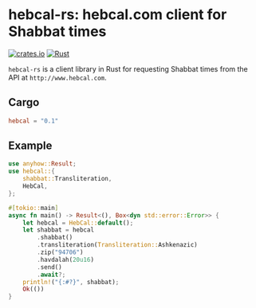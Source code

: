 # hebcal-rs: hebcal.com client for Shabbat times

[![crates.io](https://img.shields.io/crates/d/hebcal.svg)](https://crates.io/crates/hebcal)
[![Rust](https://github.com/joshrotenberg/hebcal-rs/workflows/Rust/badge.svg)](https://github.com/joshrotenberg/hebcal-rs/actions?query=workflow%3ARust)

`hebcal-rs` is a client library in Rust for requesting Shabbat times from the API at `http://www.hebcal.com`. 

## Cargo
```toml
hebcal = "0.1"
```

## Example
```rust
use anyhow::Result;
use hebcal::{
    shabbat::Transliteration,
    HebCal,
};

#[tokio::main]
async fn main() -> Result<(), Box<dyn std::error::Error>> {
    let hebcal = HebCal::default();
    let shabbat = hebcal
        .shabbat()
        .transliteration(Transliteration::Ashkenazic)
        .zip("94706")
        .havdalah(20u16)
        .send()
        .await?;
    println!("{:#?}", shabbat);
    Ok(())
}
```